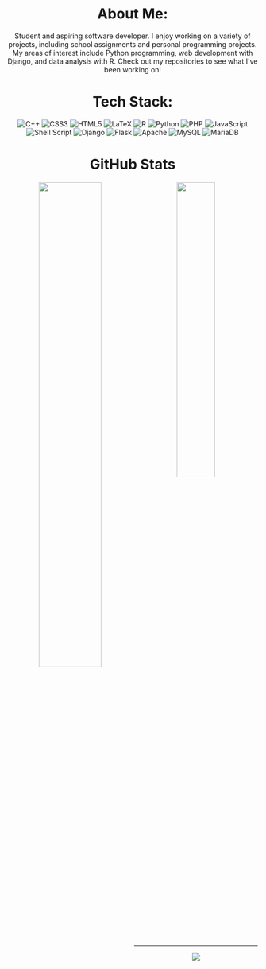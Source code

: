 <div align="center">
  
# About Me:
Student and aspiring software developer. I enjoy working on a variety of projects, including school assignments and personal programming projects. My areas of interest include Python programming, web development with Django, and data analysis with R. Check out my repositories to see what I've been working on!


# Tech Stack:
![C++](https://img.shields.io/badge/c++-%2300599C.svg?style=for-the-badge&logo=c%2B%2B&logoColor=white) ![CSS3](https://img.shields.io/badge/css3-%231572B6.svg?style=for-the-badge&logo=css3&logoColor=white) ![HTML5](https://img.shields.io/badge/html5-%23E34F26.svg?style=for-the-badge&logo=html5&logoColor=white) ![LaTeX](https://img.shields.io/badge/latex-%23008080.svg?style=for-the-badge&logo=latex&logoColor=white) ![R](https://img.shields.io/badge/r-%23276DC3.svg?style=for-the-badge&logo=r&logoColor=white) ![Python](https://img.shields.io/badge/python-3670A0?style=for-the-badge&logo=python&logoColor=ffdd54) ![PHP](https://img.shields.io/badge/php-%23777BB4.svg?style=for-the-badge&logo=php&logoColor=white) ![JavaScript](https://img.shields.io/badge/javascript-%23323330.svg?style=for-the-badge&logo=javascript&logoColor=%23F7DF1E) ![Shell Script](https://img.shields.io/badge/shell_script-%23121011.svg?style=for-the-badge&logo=gnu-bash&logoColor=white) ![Django](https://img.shields.io/badge/django-%23092E20.svg?style=for-the-badge&logo=django&logoColor=white) ![Flask](https://img.shields.io/badge/flask-%23000.svg?style=for-the-badge&logo=flask&logoColor=white) ![Apache](https://img.shields.io/badge/apache-%23D42029.svg?style=for-the-badge&logo=apache&logoColor=white) ![MySQL](https://img.shields.io/badge/mysql-%2300f.svg?style=for-the-badge&logo=mysql&logoColor=white) ![MariaDB](https://img.shields.io/badge/MariaDB-003545?style=for-the-badge&logo=mariadb&logoColor=white)

# GitHub Stats

<img width="50%" align="left" src="https://github-readme-stats.vercel.app/api?username=DamienCode404&theme=react&hide_border=true&include_all_commits=true&count_private=false">
<img width="39%" align="center" src="https://github-readme-stats.vercel.app/api/top-langs/?username=DamienCode404&theme=react&hide_border=true&include_all_commits=true&count_private=false&layout=compact"><br>

---
[![](https://visitcount.itsvg.in/api?id=DamienCode404&icon=0&color=1)](https://visitcount.itsvg.in)
</div>
